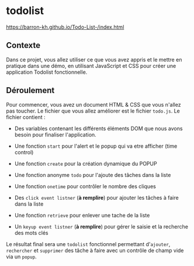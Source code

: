 # todolist
https://barron-kh.github.io/Todo-List-/index.html

## Contexte
Dans ce projet, vous allez utiliser ce que vous avez appris et le mettre en pratique dans une démo, en utilisant JavaScript et CSS pour créer une application Todolist fonctionnelle. 

## Déroulement
Pour commencer, vous avez un document HTML & CSS que vous n'allez pas toucher. Le fichier que vous allez améliorer est le fichier `todo.js`. Le fichier contient :

- Des variables contenant les différents éléments DOM que nous avons besoin pour finaliser l'application.

- Une fonction `start` pour l'alert et le popup qui va etre afficher (time control)

- Une fonction `create` pour la création dynamique du POPUP

- Une fonction anonyme `todo` pour l'ajoute des tâches dans la liste

- Une fonction  `onetime` pour contrôler le nombre des cliques

- Des `click event listner` (**à remplire**) pour ajouter les tâches à faire dans la liste 

- Une fonction `retrieve` pour enlever une tache de la liste

- Un `keyup event listner` (**à remplire**) pour gérer le saisie et la recherche des mots clés

Le résultat final sera une `todolist` fonctionnel permettant d'`ajouter`, `rechercher` et `supprimer` des tâche à faire avec un contrôle de champ vide via un `popup`.
